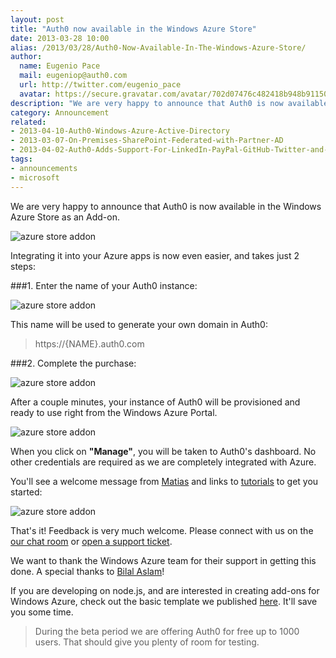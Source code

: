 ```yaml
---
layout: post
title: "Auth0 now available in the Windows Azure Store"
date: 2013-03-28 10:00
alias: /2013/03/28/Auth0-Now-Available-In-The-Windows-Azure-Store/
author:
  name: Eugenio Pace
  mail: eugeniop@auth0.com
  url: http://twitter.com/eugenio_pace
  avatar: https://secure.gravatar.com/avatar/702d07476c482418b948b911504137a5?s=60
description: "We are very happy to announce that Auth0 is now available in the Windows Azure Store as an Add-on. Integrating it into your Azure apps is now even easier"
category: Announcement
related:
- 2013-04-10-Auth0-Windows-Azure-Active-Directory
- 2013-03-07-On-Premises-SharePoint-Federated-with-Partner-AD
- 2013-04-02-Auth0-Adds-Support-For-LinkedIn-PayPal-GitHub-Twitter-and-Facebook
tags:
- announcements
- microsoft
---
```



We are very happy to announce that Auth0 is now available in the Windows Azure Store as an Add-on.

![azure store addon](https://s3.amazonaws.com/blog.auth0.com/img/auth0-azurestore-portal.png)

<!-- more -->

Integrating it into your Azure apps is now even easier, and takes just 2 steps:

###1. Enter the name of your Auth0 instance:

![azure store addon](https://s3.amazonaws.com/blog.auth0.com/img/auth0-azurestore-name.png)

This name will be used to generate your own domain in Auth0:

> https://{NAME}.auth0.com

###2. Complete the purchase:

![azure store addon](https://s3.amazonaws.com/blog.auth0.com/img/auth0-azurestore-purchase.png)

After a couple minutes, your instance of Auth0 will be provisioned and ready to use right from the Windows Azure Portal.

![azure store addon](https://s3.amazonaws.com/blog.auth0.com/img/auth0-azurestore-manage.png)

When you click on __"Manage"__, you will be taken to Auth0's dashboard. No other credentials are required as we are completely integrated with Azure.

You'll see a welcome message from [Matias](https://twitter.com/woloski) and links to [tutorials](https://docs.auth0.com/azure-tutorial) to get you started:

![azure store addon](https://s3.amazonaws.com/blog.auth0.com/img/auth0-azurestore-auth0portal-welcome.png)

That's it! Feedback is very much welcome. Please connect with us on the [our chat room](http://chat.auth0.com) or [open a support ticket](https://support.auth0.com).

We want to thank the Windows Azure team for their support in getting this done. A special thanks to [Bilal Aslam](http://www.linkedin.com/in/bilalaslam)!

If you are developing on node.js, and are interested in creating add-ons for Windows Azure, check out the basic template we published [here](https://github.com/auth0/node-azure-store). It'll save you some time.

> During the beta period we are offering Auth0 for free up to 1000 users. That should give you plenty of room for testing.
